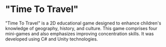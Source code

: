 # "Time To Travel"
"Time To Travel" is a 2D educational game designed to enhance children's knowledge of geography, history, and culture. This game comprises four mini-games and also emphasizes improving concentration skills. It was developed using C# and Unity technologies.
